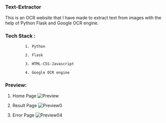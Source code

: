 ### Text-Extractor

This is an OCR website that I have made to extract text from images with the help of Python Flask and Google OCR engine.

### Tech Stack :

             1. Python
             
             2. Flask
             
             3. HTML-CSS-Javascript
             
             4. Google OCR engine
             

### Preview:

01. Home Page
![Preview](https://user-images.githubusercontent.com/78599887/146637709-fa076b2b-4d77-4170-a6ab-b92a6afb5ac2.jpg)


02. Result Page
![Preview0](https://user-images.githubusercontent.com/78599887/146637946-818576f0-e7a6-474e-9134-e987f8fb7165.jpg)


03. Error Page
![Preview04](https://user-images.githubusercontent.com/78599887/146637951-1e8092f9-387b-47f5-9ddd-5170f73332a3.jpg)



